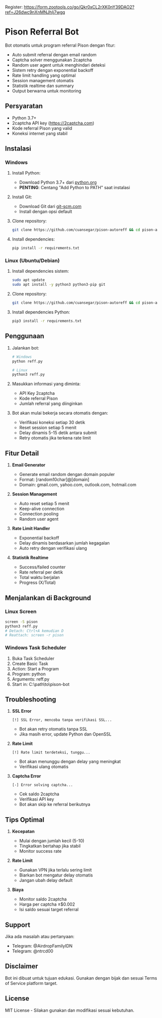 Register: https://form.zootools.co/go/Qkr0xCL2rXK0nY39DAO2?ref=J26dwc9nXnMNJhIj7wgq
# Pison Referral Bot

Bot otomatis untuk program referral Pison dengan fitur:
- Auto submit referral dengan email random
- Captcha solver menggunakan 2captcha
- Random user agent untuk menghindari deteksi
- Sistem retry dengan exponential backoff
- Rate limit handling yang optimal
- Session management otomatis
- Statistik realtime dan summary
- Output berwarna untuk monitoring

## Persyaratan

- Python 3.7+
- 2captcha API key (https://2captcha.com)
- Kode referral Pison yang valid
- Koneksi internet yang stabil

## Instalasi

### Windows

1. Install Python:
   - Download Python 3.7+ dari [python.org](https://www.python.org/downloads/)
   - **PENTING**: Centang "Add Python to PATH" saat instalasi

2. Install Git:
   - Download Git dari [git-scm.com](https://git-scm.com/download/win)
   - Install dengan opsi default

3. Clone repository:
   ```bash
   git clone https://github.com/cuansegar/pison-autoreff && cd pison-autoreff
   ```

4. Install dependencies:
   ```bash
   pip install -r requirements.txt
   ```

### Linux (Ubuntu/Debian)

1. Install dependencies sistem:
   ```bash
   sudo apt update
   sudo apt install -y python3 python3-pip git
   ```

2. Clone repository:
   ```bash
   git clone https://github.com/cuansegar/pison-autoreff && cd pison-autoreff
   ```

3. Install dependencies Python:
   ```bash
   pip3 install -r requirements.txt
   ```

## Penggunaan

1. Jalankan bot:
   ```bash
   # Windows
   python reff.py

   # Linux
   python3 reff.py
   ```

2. Masukkan informasi yang diminta:
   - API Key 2captcha
   - Kode referral Pison
   - Jumlah referral yang diinginkan

3. Bot akan mulai bekerja secara otomatis dengan:
   - Verifikasi koneksi setiap 30 detik
   - Reset session setiap 5 menit
   - Delay dinamis 5-15 detik antara submit
   - Retry otomatis jika terkena rate limit

## Fitur Detail

1. **Email Generator**
   - Generate email random dengan domain populer
   - Format: [random10char]@[domain]
   - Domain: gmail.com, yahoo.com, outlook.com, hotmail.com

2. **Session Management**
   - Auto reset setiap 5 menit
   - Keep-alive connection
   - Connection pooling
   - Random user agent

3. **Rate Limit Handler**
   - Exponential backoff
   - Delay dinamis berdasarkan jumlah kegagalan
   - Auto retry dengan verifikasi ulang

4. **Statistik Realtime**
   - Success/failed counter
   - Rate referral per detik
   - Total waktu berjalan
   - Progress (X/Total)

## Menjalankan di Background

### Linux Screen
```bash
screen -S pison
python3 reff.py
# Detach: Ctrl+A kemudian D
# Reattach: screen -r pison
```

### Windows Task Scheduler
1. Buka Task Scheduler
2. Create Basic Task
3. Action: Start a Program
4. Program: python
5. Arguments: reff.py
6. Start in: C:\path\to\pison-bot

## Troubleshooting

1. **SSL Error**
   ```
   [!] SSL Error, mencoba tanpa verifikasi SSL...
   ```
   - Bot akan retry otomatis tanpa SSL
   - Jika masih error, update Python dan OpenSSL

2. **Rate Limit**
   ```
   [!] Rate limit terdeteksi, tunggu...
   ```
   - Bot akan menunggu dengan delay yang meningkat
   - Verifikasi ulang otomatis

3. **Captcha Error**
   ```
   [-] Error solving captcha...
   ```
   - Cek saldo 2captcha
   - Verifikasi API key
   - Bot akan skip ke referral berikutnya

## Tips Optimal

1. **Kecepatan**
   - Mulai dengan jumlah kecil (5-10)
   - Tingkatkan bertahap jika stabil
   - Monitor success rate

2. **Rate Limit**
   - Gunakan VPN jika terlalu sering limit
   - Biarkan bot mengatur delay otomatis
   - Jangan ubah delay default

3. **Biaya**
   - Monitor saldo 2captcha
   - Harga per captcha ±$0.002
   - Isi saldo sesuai target referral

## Support

Jika ada masalah atau pertanyaan:
- Telegram: @AirdropFamilyIDN
- Telegram: @ntrcd00

## Disclaimer

Bot ini dibuat untuk tujuan edukasi. Gunakan dengan bijak dan sesuai Terms of Service platform target.

## License

MIT License - Silakan gunakan dan modifikasi sesuai kebutuhan.
